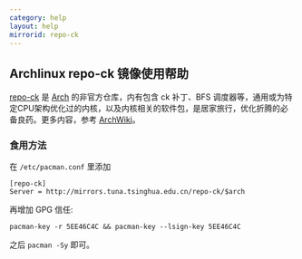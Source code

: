 ```yaml
---
category: help
layout: help
mirrorid: repo-ck
---
```


## Archlinux repo-ck 镜像使用帮助

[repo-ck](http://repo-ck.com/) 是
[Arch](https://archlinux.org/) 的非官方仓库，内有包含 ck
补丁、BFS
调度器等，通用或为特定CPU架构优化过的内核，以及内核相关的软件包，是居家旅行，优化折腾的必备良药。更多内容，参考
[ArchWiki](https://wiki.archlinux.org/index.php/repo-ck)。

### 食用方法

在 `/etc/pacman.conf` 里添加

```
[repo-ck]							
Server = http://mirrors.tuna.tsinghua.edu.cn/repo-ck/$arch
```

再增加 GPG 信任:

```
pacman-key -r 5EE46C4C && pacman-key --lsign-key 5EE46C4C
```

之后 `pacman -Sy` 即可。
